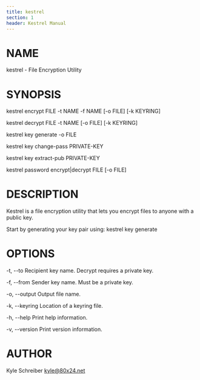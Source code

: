 ```yaml
---
title: kestrel
section: 1
header: Kestrel Manual
---
```


# NAME
  kestrel - File Encryption Utility

# SYNOPSIS
  kestrel encrypt FILE -t NAME -f NAME [-o FILE] [-k KEYRING]

  kestrel decrypt FILE -t NAME [-o FILE] [-k KEYRING]

  kestrel key generate -o FILE

  kestrel key change-pass PRIVATE-KEY

  kestrel key extract-pub PRIVATE-KEY

  kestrel password encrypt|decrypt FILE [-o FILE]

# DESCRIPTION
  Kestrel is a file encryption utility that lets you encrypt files to anyone with a public key.

  Start by generating your key pair using: kestrel key generate

# OPTIONS
  -t, --to
  Recipient key name. Decrypt requires a private key.

  -f, --from
  Sender key name. Must be a private key.

  -o, --output
  Output file name.

  -k, --keyring
  Location of a keyring file.

  -h, --help
  Print help information.

  -v, --version
  Print version information.

# AUTHOR
  Kyle Schreiber <kyle@80x24.net>
